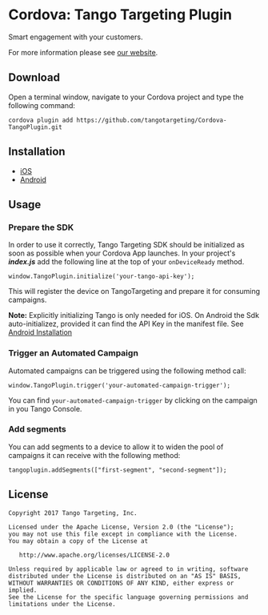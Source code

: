 # Cordova: Tango Targeting Plugin

Smart engagement with your customers.

For more information please see [our website][1].

## Download

Open a terminal window, navigate to your Cordova project and type the following command:

```
cordova plugin add https://github.com/tangotargeting/Cordova-TangoPlugin.git
```

## Installation

- [iOS](https://github.com/tangotargeting/Cordova-TangoPlugin/blob/master/INSTALLATION-iOS.md)
- [Android](https://github.com/tangotargeting/Cordova-TangoPlugin/blob/master/INSTALLATION-Android.md)

## Usage

### Prepare the SDK

In order to use it correctly, Tango Targeting SDK should be initialized as soon as possible when your Cordova App launches. In your project's ***index.js*** add the following line at the top of your `onDeviceReady` method.

``` 
window.TangoPlugin.initialize('your-tango-api-key');
```

This will register the device on TangoTargeting and prepare it for consuming campaigns.

**Note:** Explicitly initializing Tango is only needed for iOS. On Android the Sdk auto-initializez, provided it can find the API Key in the manifest file. See [Android Installation](https://github.com/tangotargeting/Cordova-TangoPlugin/blob/master/INSTALLATION-Android.md) 

### Trigger an Automated Campaign

Automated campaigns can be triggered using the following method call:

```
window.TangoPlugin.trigger('your-automated-campaign-trigger');
```

You can find `your-automated-campaign-trigger` by clicking on the campaign in you Tango Console.

### Add segments

You can add segments to a device to allow it to widen the pool of campaigns it can receive with the following method:

``` 
tangoplugin.addSegments(["first-segment", "second-segment"]);
```

## License

```
Copyright 2017 Tango Targeting, Inc.

Licensed under the Apache License, Version 2.0 (the "License");
you may not use this file except in compliance with the License.
You may obtain a copy of the License at

   http://www.apache.org/licenses/LICENSE-2.0

Unless required by applicable law or agreed to in writing, software
distributed under the License is distributed on an "AS IS" BASIS,
WITHOUT WARRANTIES OR CONDITIONS OF ANY KIND, either express or implied.
See the License for the specific language governing permissions and
limitations under the License.
```


[1]: http://tangotargeting.com
